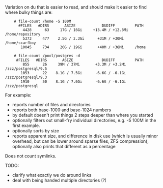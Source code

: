 Variation on du that is easier to read, and should make it easier to find where bulky things are:

```
    # file-count /home -S 100M
      #FILES   #DIRS       ASIZE            DUDIFF         PATH
        4428      63     17G / 16Gi     +13.4M / +12.8Mi   /home/repository
        5373     477    2.5G / 2.3Gi      +31M / +30Mi     /home/scarfboy
       10045     734     20G / 19Gi       +40M / +38Mi     /home
		 
    # file-count /pool/postgres -d
     #FILES   #DIRS       ASIZE             DUDIFF         PATH
        855      26     39M / 37Mi       +3.3M / +3.2Mi    /zzz/postgresql/9.5
       1053      22    8.1G / 7.5Gi      -6.6G / -6.1Gi    /zzz/postgresql/9.3
       1910      50    8.1G / 7.6Gi      -6.6G / -6.1Gi    /zzz/postgresql
```

For example:
* reports number of files and directories
* reports both base-1000 and base-1024 numbers
* by default doesn't print things 2 steps deeper than where you started
* optionally filters out small-fry individual directories, e.g. -S 100M in the first example.
* optionally sorts by size
* reports apparent size, and difference in disk use (which is usually minor overhead, but can be lower around sparse files, ZFS compression), optionally also prints that different as a percentage


Does not count symlinks.

TODO:
 - clarify what exactly we do around links
 - deal with being handed multiple directories (?) 